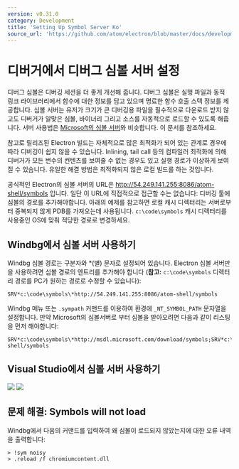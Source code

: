 ```yaml
---
version: v0.31.0
category: Development
title: 'Setting Up Symbol Server Ko'
source_url: 'https://github.com/atom/electron/blob/master/docs/development/setting-up-symbol-server-ko.md'
---
```


# 디버거에서 디버그 심볼 서버 설정

디버그 심볼은 디버깅 세션을 더 좋게 개선해 줍니다. 디버그 심볼은 실행 파일과 동적 링크 라이브러리에서 함수에 대한 정보를 담고 있으며 명료한 함수 호출 스텍 정보를 제공합니다.
심볼 서버는 유저가 크기가 큰 디버깅용 파일을 필수적으로 다운로드 받지 않고도 디버거가 알맞은 심볼, 바이너리 그리고 소스를 자동적으로 로드할 수 있도록 해줍니다.
서버 사용법은 [Microsoft의 심볼 서버](http://support.microsoft.com/kb/311503)와 비슷합니다. 이 문서를 참조하세요.

참고로 릴리즈된 Electron 빌드는 자체적으로 많은 최적화가 되어 있는 관계로 경우에 따라 디버깅이 쉽지 않을 수 있습니다.
Inlining, tail call 등의 컴파일러 최적화에 의해 디버거가 모든 변수의 컨텐츠를 보여줄 수 없는 경우도 있고 실행 경로가 이상하게 보여질 수 있습니다.
유일한 해결 방법은 최적화되지 않은 로컬 빌드를 하는 것입니다.

공식적인 Electron의 심볼 서버의 URL은 http://54.249.141.255:8086/atom-shell/symbols 입니다.
일단 이 URL에 직접적으로 접근할 수는 없습니다: 디버깅 툴에 심볼의 경로를 추가해야합니다.
아래의 예제를 참고하면 로컬 캐시 디렉터리는 서버로부터 중복되지 않게 PDB를 가져오는데 사용됩니다.
`c:\code\symbols` 캐시 디렉터리를 사용중인 OS에 맞춰 적당한 경로로 변경하세요.

## Windbg에서 심볼 서버 사용하기

Windbg 심볼 경로는 구분자와 *(별) 문자로 설정되어 있습니다.
Electron 심볼 서버만을 사용하려면 심볼 경로의 엔트리를 추가해야 합니다 (__참고:__  `c:\code\symbols` 디렉터리 경로를 PC가 원하는 경로로 수정할 수 있습니다):

```
SRV*c:\code\symbols\*http://54.249.141.255:8086/atom-shell/symbols
```

Windbg 메뉴 또는 `.sympath` 커맨드를 이용하여 환경에 `_NT_SYMBOL_PATH` 문자열을 설정합니다.
만약 Microsoft의 심볼서버로 부터 심볼을 받아오려면 다음과 같이 리스팅을 먼저 해야합니다:

```
SRV*c:\code\symbols\*http://msdl.microsoft.com/download/symbols;SRV*c:\code\symbols\*http://54.249.141.255:8086/atom-shell/symbols
```

## Visual Studio에서 심볼 서버 사용하기

<img src='http://mdn.mozillademos.org/files/733/symbol-server-vc8express-menu.jpg'>
<img src='http://mdn.mozillademos.org/files/2497/2005_options.gif'>

## 문제 해결: Symbols will not load

Windbg에서 다음의 커맨드를 입력하여 왜 심볼이 로드되지 않았는지에 대한 오류 내역을 출력합니다:

```
> !sym noisy
> .reload /f chromiumcontent.dll
```
